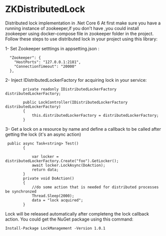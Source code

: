 # ZKDistributedLock
Distributed lock implementation in .Net Core 6
At first make sure you have a running instance of zookeeper,if you don't have ,you could install zookeeper using docker-compose file in zookeeper folder in the project.
Follow these steps to use distributed lock in your project using this library:

1- Set Zookeeper setttings in appsetting.json :
```
  "Zookeeper": {
    "HostPorts": "127.0.0.1:2181",
    "ConnectionTimeout": "20000"
  },
```
2- Inject IDistributedLockerFactory for acquiring lock in your service:
```
        private readonly IDistributedLockerFactory distributedLockerFactory;
       
        public LockController(IDistributedLockerFactory distributedLockerFactory)
        {
            this.distributedLockerFactory = distributedLockerFactory;
        }
```
3- Get a lock on a resource by name and define a callback to be called after getting the lock (it's an async action)
```
 public async Task<string> Test()
        {

            var locker = distributedLockerFactory.Create("foo").GetLocker();
            await locker.LockAsync(DoAction);
            return data;
        }
        private void DoAction()
        {
            //do some action that is needed for distributed processes be synchronzed 
            Thread.Sleep(2000);
            data = "lock acquired";
        }
```
Lock will be released automatically after completeng the lock callback action.
You could get the NuGet package using this command:
```
Install-Package LockManagement -Version 1.0.1
```

